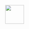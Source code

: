 <img src="https://img.shields.io/badge/Java-blue?style=flat-square&logo=Java&logoColor=white" style="height: 60px"/></a>&nbsp;
